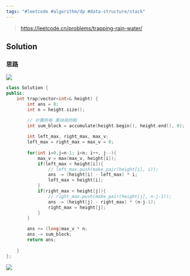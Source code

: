 ```yaml
---
tags: "#leetcode #algorithm/dp #data-structure/stack"
---
```


> https://leetcode.cn/problems/trapping-rain-water/

## Solution

### 思路
![](https://pic-1257412153.cos.ap-nanjing.myqcloud.com/images/images/2022/11/05/c070de0190b602d5f0a69275bab5826-d55b9a.png)

```C++
class Solution {
public:
    int trap(vector<int>& height) {
        int ans = 0;
        int n = height.size();

        // 计算所有 黑块块的和
        int sum_block = accumulate(height.begin(), height.end(), 0);
        
        int left_max, right_max, max_v;
        left_max = right_max = max_v = 0;
        
        for(int i=0,j=n-1; i<n; i++, j--){
            max_v = max(max_v, height[i]);
            if(left_max < height[i]){
                // left_max.push(make_pair(height[i], i));
                ans -= (height[i] - left_max) * i;
                left_max = height[i];
            }
            if(right_max < height[j]){
                // right_max.push(make_pair(height[j], n-j-1));
                ans -= (height[j] - right_max) * (n-j-1);
                right_max = height[j];
            }
        }

        ans += (long)max_v * n;
        ans -= sum_block;
        return ans;
        
    }
};

```
![](https://pic-1257412153.cos.ap-nanjing.myqcloud.com/images/images/2022/11/05/20221105155653-67d1a2.png)